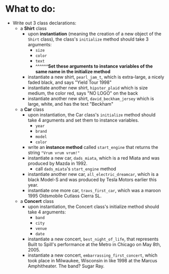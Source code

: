 # What to do:

- Write out 3 class declarations:
  - a __Shirt__ class
    - upon __instantiation__ (meaning the creation of a new object of the `Shirt` class), the class's `initialize` method should take 3 arguments: 
      - `size`
      - `color`
      - `text`
      - ^^^^^^__Set these arguments to instance variables of the same name in the initialize method__
    - instantiate a new shirt, `pearl_jam_t`, which is extra-large, a nicely faded black, and says "Yield Tour 1998"
    - instantiate another new shirt, `hipster_plaid` which is size medium, the color red, says "NO LOGO" on the back
    - instantiate another new shirt, `david_beckham_jersey` which is large, white, and has the text "Beckham"
  - a __Car__ class
    - upon instantiation, the Car class's `initialize` method should take 4 arguments and set them to instance variables.
      - `year`
      - `brand`
      - `model`
      - `color`
    - write an __instance method__ called `start_engine` that returns the string `"Vrum vrum vrum!"`
    - instantiate a new car, `dads_miata`, which is a red Miata and was produced by Mazda in 1992.
      - call `dads_miata`'s `start_engine` method
    - instantiate another new car, `all_electric_dreamcar`, which is a black Model-S and was produced by Tesla Motors earlier this year. 
    - instantiate one more car, `travs_first_car`, which was a maroon 1995 Oldsmobile Cutlass Cierra SL.
  - a __Concert__ class
    - upon instantiation, the Concert class's initialize method should take 4 arguments:
      - `band`
      - `city`
      - `venue`
      - `date`
    - instantiate a new concert, `best_night_of_life`, that represents Built to Spill's performance at the Metro in Chicago on May 8th, 2005.
    - instantiate a new concert, `embarrassing_first_concert`, which took place in Milwaukee, Wisconsin in like 1998 at the Marcus Amphitheater. The band? Sugar Ray. 